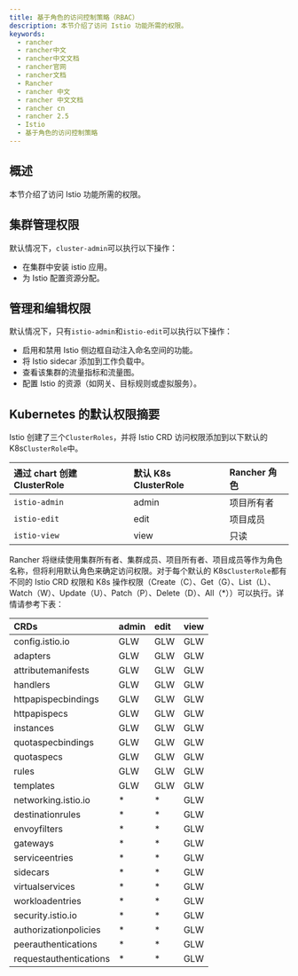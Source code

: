 ```yaml
---
title: 基于角色的访问控制策略（RBAC）
description: 本节介绍了访问 Istio 功能所需的权限。
keywords:
  - rancher
  - rancher中文
  - rancher中文文档
  - rancher官网
  - rancher文档
  - Rancher
  - rancher 中文
  - rancher 中文文档
  - rancher cn
  - rancher 2.5
  - Istio
  - 基于角色的访问控制策略
---
```


## 概述

本节介绍了访问 Istio 功能所需的权限。

## 集群管理权限

默认情况下，`cluster-admin`可以执行以下操作：

- 在集群中安装 istio 应用。
- 为 Istio 配置资源分配。

## 管理和编辑权限

默认情况下，只有`istio-admin`和`istio-edit`可以执行以下操作：

- 启用和禁用 Istio 侧边框自动注入命名空间的功能。
- 将 Istio sidecar 添加到工作负载中。
- 查看该集群的流量指标和流量图。
- 配置 Istio 的资源（如网关、目标规则或虚拟服务）。

## Kubernetes 的默认权限摘要

Istio 创建了三个`ClusterRoles`，并将 Istio CRD 访问权限添加到以下默认的 K8s`ClusterRole`中。

| 通过 chart 创建 ClusterRole | 默认 K8s ClusterRole | Rancher 角色 |
| :-------------------------- | :------------------- | :----------- |
| `istio-admin`               | admin                | 项目所有者   |
| `istio-edit`                | edit                 | 项目成员     |
| `istio-view`                | view                 | 只读         |

Rancher 将继续使用集群所有者、集群成员、项目所有者、项目成员等作为角色名称，但将利用默认角色来确定访问权限。对于每个默认的 K8s`ClusterRole`都有不同的 Istio CRD 权限和 K8s 操作权限（Create（C）、Get（G）、List（L）、Watch（W）、Update（U）、Patch（P）、Delete（D）、All（\*））可以执行。详情请参考下表：

| CRDs                   | admin | edit | view |
| :--------------------- | :---- | :--- | :--- |
| config.istio.io        | GLW   | GLW  | GLW  |
| adapters               | GLW   | GLW  | GLW  |
| attributemanifests     | GLW   | GLW  | GLW  |
| handlers               | GLW   | GLW  | GLW  |
| httpapispecbindings    | GLW   | GLW  | GLW  |
| httpapispecs           | GLW   | GLW  | GLW  |
| instances              | GLW   | GLW  | GLW  |
| quotaspecbindings      | GLW   | GLW  | GLW  |
| quotaspecs             | GLW   | GLW  | GLW  |
| rules                  | GLW   | GLW  | GLW  |
| templates              | GLW   | GLW  | GLW  |
| networking.istio.io    | \*    | \*   | GLW  |
| destinationrules       | \*    | \*   | GLW  |
| envoyfilters           | \*    | \*   | GLW  |
| gateways               | \*    | \*   | GLW  |
| serviceentries         | \*    | \*   | GLW  |
| sidecars               | \*    | \*   | GLW  |
| virtualservices        | \*    | \*   | GLW  |
| workloadentries        | \*    | \*   | GLW  |
| security.istio.io      | \*    | \*   | GLW  |
| authorizationpolicies  | \*    | \*   | GLW  |
| peerauthentications    | \*    | \*   | GLW  |
| requestauthentications | \*    | \*   | GLW  |
